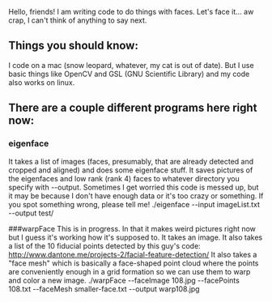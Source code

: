 Hello, friends! I am writing code to do things with faces. Let's face it... aw crap, I can't think of anything to say next. 

## Things you should know: ##
I code on a mac (snow leopard, whatever, my cat is out of date). But I use basic things like OpenCV and GSL (GNU Scientific Library) and my code also works on linux. 

## There are a couple different programs here right now: ##
### eigenface
It takes a list of images (faces, presumably, that are already detected and cropped and aligned) and does some eigenface stuff. It saves pictures of the eigenfaces and low rank (rank 4) faces to whatever directory you specify with --output. Sometimes I get worried this code is messed up, but it may be because I don't have enough data or it's too crazy or something. If you spot something wrong, please tell me!
    ./eigenface --input imageList.txt --output test/ 

###warpFace
This is in progress. In that it makes weird pictures right now but I guess it's working how it's supposed to. 
It takes an image. It also takes a list of the 10 fiducial points detected by this guy's code: http://www.dantone.me/projects-2/facial-feature-detection/ It also takes a "face mesh" which is basically a face-shaped point cloud where the points are conveniently enough in a grid formation so we can use them to warp and color a new image.
    ./warpFace --faceImage 108.jpg --facePoints 108.txt --faceMesh smaller-face.txt --output warp108.jpg

